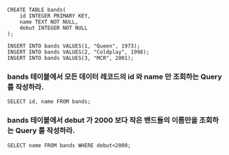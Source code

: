 ```SQLITE
CREATE TABLE bands(
    id INTEGER PRIMARY KEY,
    name TEXT NOT NULL,
    debut INTEGER NOT NULL
);

INSERT INTO bands VALUES(1, "Queen", 1973);
INSERT INTO bands VALUES(2, "Coldplay", 1998);
INSERT INTO bands VALUES(3, "MCR", 2001);
```

### bands 테이블에서 모든 데이터 레코드의 id 와 name 만 조회하는 Query 를 작성하라.

```sqlite
SELECT id, name FROM bands;
```

### bands 테이블에서 debut 가 2000 보다 작은 밴드들의 이름만을 조회하는 Query 를 작성하라.

```sqlite
SELECT name FROM bands WHERE debut<2000;
```

